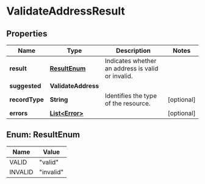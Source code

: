 

# ValidateAddressResult


## Properties

Name | Type | Description | Notes
------------ | ------------- | ------------- | -------------
**result** | [**ResultEnum**](#ResultEnum) | Indicates whether an address is valid or invalid. | 
**suggested** | **ValidateAddress** |  | 
**recordType** | **String** | Identifies the type of the resource. |  [optional]
**errors** | [**List&lt;Error&gt;**](Error.md) |  |  [optional]



## Enum: ResultEnum

Name | Value
---- | -----
VALID | &quot;valid&quot;
INVALID | &quot;invalid&quot;



